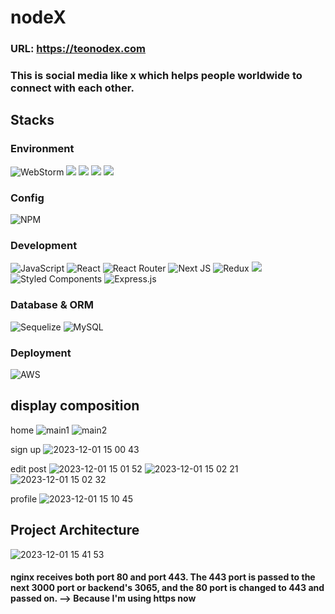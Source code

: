# nodeX
### URL: https://teonodex.com
### This is social media like x which helps people worldwide to connect with each other.

## Stacks
### Environment
![WebStorm](https://img.shields.io/badge/webstorm-143?style=for-the-badge&logo=webstorm&logoColor=white&color=black) 
<img src="https://img.shields.io/badge/GIT-E44C30?style=for-the-badge&logo=git&logoColor=white"/> 
<img src="https://img.shields.io/badge/GitHub-100000?style=for-the-badge&logo=github&logoColor=white"/> 
<img src="https://img.shields.io/badge/Putty-blue?style=for-the-badge&logo=putty&logoColor=white"/> 
<img src="https://img.shields.io/badge/WinSCP-blue?style=for-the-badge&logo=winscp&logoColor=white"/> 

### Config
![NPM](https://img.shields.io/badge/NPM-%23CB3837.svg?style=for-the-badge&logo=npm&logoColor=white)

### Development
![JavaScript](https://img.shields.io/badge/javascript-%23323330.svg?style=for-the-badge&logo=javascript&logoColor=%23F7DF1E)
![React](https://img.shields.io/badge/react-%2320232a.svg?style=for-the-badge&logo=react&logoColor=%2361DAFB)
![React Router](https://img.shields.io/badge/React_Router-CA4245?style=for-the-badge&logo=react-router&logoColor=white)
![Next JS](https://img.shields.io/badge/Next-black?style=for-the-badge&logo=next.js&logoColor=white)
![Redux](https://img.shields.io/badge/redux-%23593d88.svg?style=for-the-badge&logo=redux&logoColor=white)
<img src="https://img.shields.io/badge/SWR-F4F4F4?style=for-the-badge"/>
![Styled Components](https://img.shields.io/badge/styled--components-DB7093?style=for-the-badge&logo=styled-components&logoColor=white)
![Express.js](https://img.shields.io/badge/express.js-%23404d59.svg?style=for-the-badge&logo=express&logoColor=%2361DAFB)

### Database & ORM
![Sequelize](https://img.shields.io/badge/Sequelize-52B0E7?style=for-the-badge&logo=Sequelize&logoColor=white)
![MySQL](https://img.shields.io/badge/mysql-%2300f.svg?style=for-the-badge&logo=mysql&logoColor=white)


### Deployment
![AWS](https://img.shields.io/badge/AWS-%23FF9900.svg?style=for-the-badge&logo=amazon-aws&logoColor=white)

## display composition
home
![main1](https://github.com/teoyou881/node-react-x/assets/136386055/d4db9830-133c-4ad5-aaf5-1e79948daa68)
![main2](https://github.com/teoyou881/node-react-x/assets/136386055/2cfe0b46-683a-4968-823a-dbd1ed7fc7c0)

sign up
![2023-12-01 15 00 43](https://github.com/teoyou881/node-react-x/assets/136386055/76143073-59c9-468c-9daa-9d7d9030268f)

edit post
![2023-12-01 15 01 52](https://github.com/teoyou881/node-react-x/assets/136386055/dd0cd2aa-74f2-4966-8523-10f10e7b9f67)
![2023-12-01 15 02 21](https://github.com/teoyou881/node-react-x/assets/136386055/fce8e572-fe09-4678-8e3d-09cf6947f691)
![2023-12-01 15 02 32](https://github.com/teoyou881/node-react-x/assets/136386055/3609c7f6-5a60-4e60-9df9-801eb542723c)

profile
![2023-12-01 15 10 45](https://github.com/teoyou881/node-react-x/assets/136386055/3d314275-42bf-4e0f-984d-7b2a75349966)

## Project Architecture
![2023-12-01 15 41 53](https://github.com/teoyou881/node-react-x/assets/136386055/b9a536ca-d470-474a-96e0-4d0c8ee99121)

#### nginx receives both port 80 and port 443. The 443 port is passed to the next 3000 port or backend's 3065, and the 80 port is changed to 443 and passed on. --> Because I'm using https now
